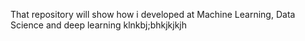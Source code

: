 That repository will show how i developed at Machine Learning, Data Science and deep learning
klnkbj;bhkjkjkjh
